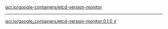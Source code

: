 [gcr.io/google-containers/etcd-version-monitor](https://hub.docker.com/r/anjia0532/etcd-version-monitor/tags/) 

----
[gcr.io/google_containers/etcd-version-monitor:0.1.0 √](https://hub.docker.com/r/anjia0532/etcd-version-monitor/tags/)

